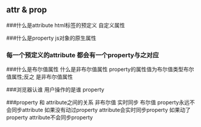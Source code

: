 ## attr & prop
###什么是attribute
	html标签的预定义 自定义属性

###什么是property
	js对象的原生属性

### 每一个预定义的attribute 都会有一个property与之对应

###什么是布尔值属性 什么是非布尔值属性
	property的属性值为布尔值类型布尔值属性;反之 是非布尔值属性


###浏览器认谁  用户操作的是谁
	property

###property 和 attribute之间的关系
	非布尔值
		实时同步
	布尔值
		property永远不会同步attribute
		如果没有动过property
			attribute会实时同步property
		如果动了property
			attribute不会同步property

